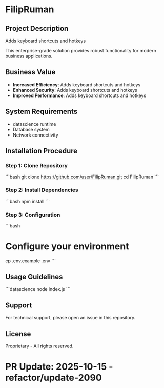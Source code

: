 # FilipRuman

## Project Description

Adds keyboard shortcuts and hotkeys

This enterprise-grade solution provides robust functionality for modern business applications.

## Business Value

- **Increased Efficiency**: Adds keyboard shortcuts and hotkeys
- **Enhanced Security**: Adds keyboard shortcuts and hotkeys
- **Improved Performance**: Adds keyboard shortcuts and hotkeys

## System Requirements

- datascience runtime
- Database system
- Network connectivity

## Installation Procedure

### Step 1: Clone Repository
\`\`\`bash
git clone https://github.com/user/FilipRuman.git
cd FilipRuman
\`\`\`

### Step 2: Install Dependencies
\`\`\`bash
npm install
\`\`\`

### Step 3: Configuration
\`\`\`bash
# Configure your environment
cp .env.example .env
\`\`\`

## Usage Guidelines

\`\`\`datascience
node index.js
\`\`\`

## Support

For technical support, please open an issue in this repository.

## License

Proprietary - All rights reserved.

# PR Update: 2025-10-15 - refactor/update-2090
